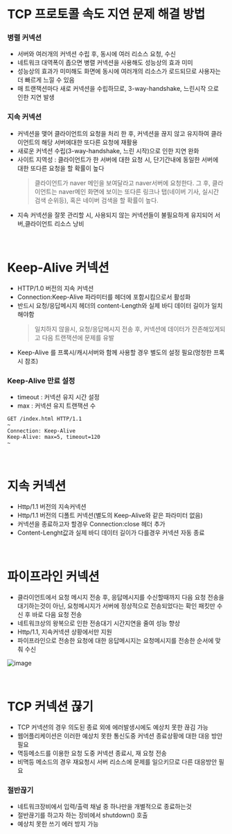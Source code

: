 # TCP 프로토콜 속도 지연 문제 해결 방법
### 병렬 커넥션
* 서버와 여러개의 커넥션 수립 후, 동시에 여러 리소스 요청, 수신
* 네트워크 대역폭이 좁으면 병렬 커넥션을 사용해도 성능상의 효과 미미 
* 성능상의 효과가 미미해도 화면에 동시에 여러개의 리소스가 로드되므로 사용자는 더 빠르게 느낄 수 있음
* 매 트랜잭션마다 새로 커넥션을 수립하므로, 3-way-handshake, 느린시작 으로 인한 지연 발생 

### 지속 커넥션
* 커넥션을 맺어 클라이언트의 요청을 처리 한 후, 커넥션을 끊지 않고 유지하여 클라이언트의 해당 서버에대한 또다른 요청에 재활용
* 새로운 커넥션 수립(3-way-handshake, 느린 시작)으로 인한 지연 완화
* 사이트 지역성 : 클라이언트가 한 서버에 대한 요청 시, 단기간내에 동일한 서버에 대한 또다른 요청을 할 확률이 높다
   > 클라이언트가 naver 메인을 보여달라고 naver서버에 요청한다. 그 후, 클라이언트는 naver메인 화면에 보이는 또다른 링크나 탭(네이버 기사, 실시간 검색 순위등), 혹은 네이버 검색을 할 확률이 높다.
* 지속 커넥션을 잘못 관리할 시, 사용되지 않는 커넥션들이 불필요하게 유지되어 서버,클라이언트 리소스 낭비

<br>

# Keep-Alive 커넥션
* HTTP/1.0 버전의 지속 커넥션
* Connection:Keep-Alive 파라미터를 헤더에 포함시킴으로서 활성화
* 반드시 요청/응답메시지 헤더의 content-Length와 실제 바디 데이터 길이가 일치해야함
   > 일치하지 않을시, 요청/응답메시지 전송 후, 커넥션에 데이터가 잔존해있게되고 다음 트랜잭션에 문제를 유발
* Keep-Alive 를 프록시/캐시서버와 함께 사용할 경우 별도의 설정 필요(멍청한 프록시 참조)

### Keep-Alive 만료 설정
* timeout : 커넥션 유지 시간 설정
* max : 커넥션 유지 트랜잭션 수
```
GET /index.html HTTP/1.1
~
Connection: Keep-Alive
Keep-Alive: max=5, timeout=120
~
```

<br>

# 지속 커넥션
* Http/1.1 버전의 지속커넥션
* Http/1.1 버전의 디폴트 커넥션(별도의 Keep-Alive와 같은 파라미터 없음)
* 커넥션을 종료하고자 할경우 Connection:close 헤더 추가
* Content-Lenght값과 실제 바디 데이터 길이가 다를경우 커넥션 자동 종료

<br>

# 파이프라인 커넥션
* 클라이언트에서 요청 메시지 전송 후, 응답메시지를 수신할때까지 다음 요청 전송을 대기하는것이 아닌, 요청메시지가 서버에 정상적으로 전송되었다는 확인 패킷만 수신 후 바로 다음 요청 전송
* 네트워크상의 왕복으로 인한 전송대기 시간지연을 줄여 성능 향상
* Http/1.1, 지속커넥션 상황에서만 지원
* 파이프라인으로 전송한 요청에 대한 응답메시지는 요청메시지를 전송한 순서에 맞춰 수신

![image](https://user-images.githubusercontent.com/48702893/103893652-f673db00-5130-11eb-8b2c-f21e0deca876.png)

<br>

# TCP 커넥션 끊기
* TCP 커넥션의 경우 의도된 종료 외에 에러발생시에도 예상치 못한 끊김 가능
* 웹어플리케이션은 이러한 예상치 못한 통신도중 커넥션 종료상황에 대한 대응 방안 필요
* 멱등메소드를 이용한 요청 도중 커넥션 종료시, 재 요청 전송
* 비멱등 메소드의 경우 재요청시 서버 리소스에 문제를 일으키므로 다른 대응방안 필요
### 절반끊기
* 네트워크장비에서 입력/출력 채널 중 하나만을 개별적으로 종료하는것
* 절반끊기를 하고자 하는 장비에서 shutdown() 호출
* 예상치 못한 쓰기 에러 방지 가능